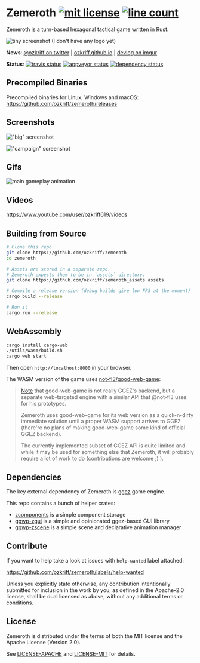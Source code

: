 # Zemeroth [![mit license][img_license]](#license) [![line count][img_loc]][loc]

[img_license]: https://img.shields.io/badge/License-MIT_or_Apache_2.0-blue.svg
[img_loc]: https://tokei.rs/b1/github/ozkriff/zemeroth

Zemeroth is a turn-based hexagonal tactical game written in [Rust].

[Rust]: https://www.rust-lang.org

![tiny screenshot (I don't have any logo yet)](https://i.imgur.com/WYHNPKem.png)

**News**: [@ozkriff on twitter](https://twitter.com/ozkriff) |
[ozkriff.github.io](https://ozkriff.github.io) |
[devlog on imgur](https://imgur.com/a/SMVqO)

**Status**:
[![travis status][img_travis-ci]][travis-ci]
[![appveyor status][img_appveyor-ci]][appveyor-ci]
[![dependency status][img_deps-rs]][deps-rs]

[img_travis-ci]: https://img.shields.io/travis/ozkriff/zemeroth/master.svg?label=Linux|OSX
[img_appveyor-ci]: https://img.shields.io/appveyor/ci/ozkriff/zemeroth/master.svg?label=Windows
[img_deps-rs]: https://deps.rs/repo/github/ozkriff/zemeroth/status.svg

[loc]: https://github.com/Aaronepower/tokei
[travis-ci]: https://travis-ci.org/ozkriff/zemeroth
[appveyor-ci]: https://ci.appveyor.com/project/ozkriff/zemeroth
[deps-rs]: https://deps.rs/repo/github/ozkriff/zemeroth

## Precompiled Binaries

Precompiled binaries for Linux, Windows and macOS:
<https://github.com/ozkriff/zemeroth/releases>

## Screenshots

!["big" screenshot](https://i.imgur.com/yPfO8eH.png)

!["campaign" screenshot](https://i.imgur.com/6FB77lz.png)

## Gifs

![main gameplay animation](https://i.imgur.com/HqgHmOH.gif)

## Videos

<https://www.youtube.com/user/ozkriff619/videos>

## Building from Source

```bash
# Clone this repo
git clone https://github.com/ozkriff/zemeroth
cd zemeroth

# Assets are stored in a separate repo.
# Zemeroth expects them to be in `assets` directory.
git clone https://github.com/ozkriff/zemeroth_assets assets

# Compile a release version (debug builds give low FPS at the moment)
cargo build --release

# Run it
cargo run --release
```

## WebAssembly

```bash
cargo install cargo-web
./utils/wasm/build.sh
cargo web start
```

Then open `http://localhost:8000` in your browser.

The WASM version of the game uses
[not-fl3/good-web-game](https://github.com/not-fl3/good-web-game):

> [Note](https://github.com/ggez/ggez/issues/71#issuecomment-459875258)
> that good-web-game is not really GGEZ's backend,
> but a separate web-targeted engine with a similar API
> that @not-fl3 uses for his prototypes.
>
> Zemeroth uses good-web-game for its web version as a quick-n-dirty
> immediate solution until a proper WASM support arrives to GGEZ
> (there're no plans of making good-web-game some kind of official GGEZ backend).
>
> The currently implemented subset of GGEZ API is quite limited
> and while it may be used for something else that Zemeroth,
> it will probably require a lot of work to do (contributions are welcome ;) ).

## Dependencies

The key external dependency of Zemeroth is [ggez] game engine.

This repo contains a bunch of helper crates:

- [zcomponents] is a simple component storage
- [ggwp-zgui] is a simple and opinionated ggez-based GUI library
- [ggwp-zscene] is a simple scene and declarative animation manager

[ggez]: https://github.com/ggez/ggez
[zcomponents]: ./zcomponents
[ggwp-zscene]: ./ggwp-zscene
[ggwp-zgui]: ./ggwp-zgui

## Contribute

If you want to help take a look at issues with `help-wanted` label attached:

<https://github.com/ozkriff/zemeroth/labels/help-wanted>

Unless you explicitly state otherwise, any contribution intentionally submitted
for inclusion in the work by you, as defined in the Apache-2.0 license,
shall be dual licensed as above, without any additional terms or conditions.

## License

Zemeroth is distributed under the terms of both
the MIT license and the Apache License (Version 2.0).

See [LICENSE-APACHE] and [LICENSE-MIT] for details.

[LICENSE-MIT]: LICENSE-MIT
[LICENSE-APACHE]: LICENSE-APACHE
